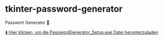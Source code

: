# tkinter-password-generator

Passwort Generator 🔑.

[⬇️ Hier klicken, um die PasswordGenerator_Setup.exe Datei herunterzuladen](https://github.com/JuliQ89/tkinter-password-generator/releases/download/setup/PasswordGenerator_Setup.exe)
